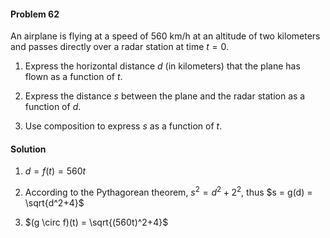 <div class="alert alert-warning" role="alert">
<h4 class="alert-heading">Problem 62</h4>

An airplane is flying at a speed of $560$ km/h at an altitude of two kilometers and passes directly over a radar station at time $t = 0$.

1. Express the horizontal distance $d$ (in kilometers) that the plane has flown as a function of $t$.

2. Express the distance $s$ between the plane and the radar station as a function of $d$.

3. Use composition to express $s$ as a function of $t$.

</div>

<div class="alert alert-success" role="alert">
<h4 class="alert-heading">Solution</h4>

1. $d = f(t) = 560t$

2. According to the Pythagorean theorem, $s^2 = d^2+2^2$, thus $s = g(d) = \sqrt{d^2+4}$

3. $(g \circ f)(t) = \sqrt{(560t)^2+4}$

</div>

